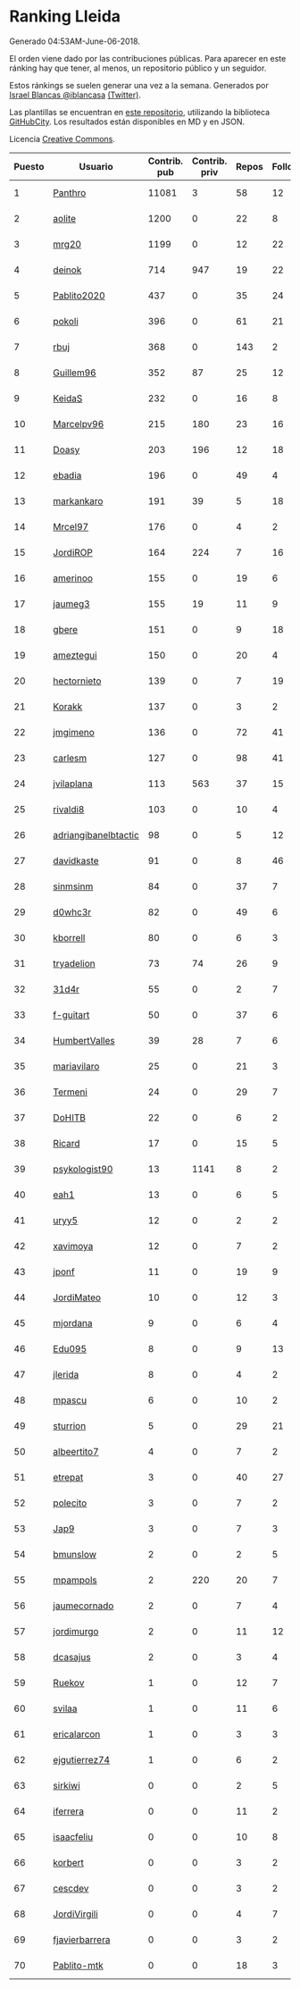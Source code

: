 # Ranking Lleida

Generado 04:53AM-June-06-2018.

El orden viene dado por las contribuciones públicas. Para aparecer en este ránking hay que tener, al menos, un repositorio público y un seguidor.

Estos ránkings se suelen generar una vez a la semana. Generados por [Israel Blancas @iblancasa](https://github.com/iblancasa/) [(Twitter)](https://twitter.com/iblancasa).

Las plantillas se encuentran en [este repositorio](https://github.com/iblancasa/GH-Spanish-Ranking), utilizando la biblioteca [GitHubCity](https://github.com/iblancasa/GitHubCity). Los resultados están disponibles en MD y en JSON.

Licencia [Creative Commons](https://creativecommons.org/licenses/by/4.0/).

| Puesto   |  Usuario  | Contrib. pub | Contrib. priv |Repos| Followers | Desde |  Avatar  |
|----------|-----------|--------------|---------------|-----|-----------|-------|----------|
|1|[Panthro](https://github.com/Panthro)|11081|3|58|12|2012-03-22|![Panthro](https://avatars3.githubusercontent.com/u/1565421)|
|2|[aolite](https://github.com/aolite)|1200|0|22|8|2013-06-03|![aolite](https://avatars0.githubusercontent.com/u/4601466)|
|3|[mrg20](https://github.com/mrg20)|1199|0|12|22|2016-02-22|![mrg20](https://avatars3.githubusercontent.com/u/17416452)|
|4|[deinok](https://github.com/deinok)|714|947|19|22|2014-02-04|![deinok](https://avatars2.githubusercontent.com/u/6586053)|
|5|[Pablito2020](https://github.com/Pablito2020)|437|0|35|24|2016-04-24|![Pablito2020](https://avatars0.githubusercontent.com/u/18640261)|
|6|[pokoli](https://github.com/pokoli)|396|0|61|21|2011-10-30|![pokoli](https://avatars0.githubusercontent.com/u/1160726)|
|7|[rbuj](https://github.com/rbuj)|368|0|143|2|2014-12-12|![rbuj](https://avatars2.githubusercontent.com/u/10171411)|
|8|[Guillem96](https://github.com/Guillem96)|352|87|25|12|2016-08-27|![Guillem96](https://avatars3.githubusercontent.com/u/21279306)|
|9|[KeidaS](https://github.com/KeidaS)|232|0|16|8|2016-04-27|![KeidaS](https://avatars0.githubusercontent.com/u/18698826)|
|10|[Marcelpv96](https://github.com/Marcelpv96)|215|180|23|16|2016-11-15|![Marcelpv96](https://avatars2.githubusercontent.com/u/23478714)|
|11|[Doasy](https://github.com/Doasy)|203|196|12|18|2016-01-29|![Doasy](https://avatars1.githubusercontent.com/u/16958917)|
|12|[ebadia](https://github.com/ebadia)|196|0|49|4|2009-12-08|![ebadia](https://avatars3.githubusercontent.com/u/164689)|
|13|[markankaro](https://github.com/markankaro)|191|39|5|18|2017-05-24|![markankaro](https://avatars3.githubusercontent.com/u/28937427)|
|14|[Mrcel97](https://github.com/Mrcel97)|176|0|4|2|2017-11-07|![Mrcel97](https://avatars3.githubusercontent.com/u/33465043)|
|15|[JordiROP](https://github.com/JordiROP)|164|224|7|16|2016-02-08|![JordiROP](https://avatars1.githubusercontent.com/u/17128072)|
|16|[amerinoo](https://github.com/amerinoo)|155|0|19|6|2015-02-16|![amerinoo](https://avatars0.githubusercontent.com/u/11027833)|
|17|[jaumeg3](https://github.com/jaumeg3)|155|19|11|9|2016-07-14|![jaumeg3](https://avatars1.githubusercontent.com/u/20457801)|
|18|[gbere](https://github.com/gbere)|151|0|9|18|2012-01-13|![gbere](https://avatars0.githubusercontent.com/u/1327334)|
|19|[ameztegui](https://github.com/ameztegui)|150|0|20|4|2014-07-02|![ameztegui](https://avatars2.githubusercontent.com/u/8050937)|
|20|[hectornieto](https://github.com/hectornieto)|139|0|7|19|2014-04-15|![hectornieto](https://avatars0.githubusercontent.com/u/7302862)|
|21|[Korakk](https://github.com/Korakk)|137|0|3|2|2017-11-20|![Korakk](https://avatars1.githubusercontent.com/u/33825619)|
|22|[jmgimeno](https://github.com/jmgimeno)|136|0|72|41|2011-04-08|![jmgimeno](https://avatars2.githubusercontent.com/u/718396)|
|23|[carlesm](https://github.com/carlesm)|127|0|98|41|2008-05-01|![carlesm](https://avatars3.githubusercontent.com/u/9011)|
|24|[jvilaplana](https://github.com/jvilaplana)|113|563|37|15|2011-04-15|![jvilaplana](https://avatars3.githubusercontent.com/u/732164)|
|25|[rivaldi8](https://github.com/rivaldi8)|103|0|10|4|2011-11-11|![rivaldi8](https://avatars1.githubusercontent.com/u/1187977)|
|26|[adriangibanelbtactic](https://github.com/adriangibanelbtactic)|98|0|5|12|2012-01-15|![adriangibanelbtactic](https://avatars1.githubusercontent.com/u/1331363)|
|27|[davidkaste](https://github.com/davidkaste)|91|0|8|46|2011-11-16|![davidkaste](https://avatars2.githubusercontent.com/u/1199941)|
|28|[sinmsinm](https://github.com/sinmsinm)|84|0|37|7|2012-05-16|![sinmsinm](https://avatars1.githubusercontent.com/u/1745437)|
|29|[d0whc3r](https://github.com/d0whc3r)|82|0|49|6|2012-01-25|![d0whc3r](https://avatars0.githubusercontent.com/u/1378986)|
|30|[kborrell](https://github.com/kborrell)|80|0|6|3|2015-02-17|![kborrell](https://avatars2.githubusercontent.com/u/11043037)|
|31|[tryadelion](https://github.com/tryadelion)|73|74|26|9|2013-03-05|![tryadelion](https://avatars2.githubusercontent.com/u/3778474)|
|32|[31d4r](https://github.com/31d4r)|55|0|2|7|2017-08-12|![31d4r](https://avatars1.githubusercontent.com/u/30953857)|
|33|[f-guitart](https://github.com/f-guitart)|50|0|37|6|2014-03-09|![f-guitart](https://avatars3.githubusercontent.com/u/6899142)|
|34|[HumbertValles](https://github.com/HumbertValles)|39|28|7|6|2017-02-13|![HumbertValles](https://avatars2.githubusercontent.com/u/25740901)|
|35|[mariavilaro](https://github.com/mariavilaro)|25|0|21|3|2015-01-13|![mariavilaro](https://avatars1.githubusercontent.com/u/10522884)|
|36|[Termeni](https://github.com/Termeni)|24|0|29|7|2014-03-10|![Termeni](https://avatars1.githubusercontent.com/u/6905912)|
|37|[DoHITB](https://github.com/DoHITB)|22|0|6|2|2016-01-19|![DoHITB](https://avatars1.githubusercontent.com/u/16784764)|
|38|[Ricard](https://github.com/Ricard)|17|0|15|5|2009-12-13|![Ricard](https://avatars3.githubusercontent.com/u/167117)|
|39|[psykologist90](https://github.com/psykologist90)|13|1141|8|2|2013-09-05|![psykologist90](https://avatars2.githubusercontent.com/u/5389123)|
|40|[eah1](https://github.com/eah1)|13|0|6|5|2015-02-17|![eah1](https://avatars3.githubusercontent.com/u/11043022)|
|41|[uryy5](https://github.com/uryy5)|12|0|2|2|2014-10-07|![uryy5](https://avatars1.githubusercontent.com/u/9052385)|
|42|[xavimoya](https://github.com/xavimoya)|12|0|7|2|2014-11-25|![xavimoya](https://avatars3.githubusercontent.com/u/9944686)|
|43|[jponf](https://github.com/jponf)|11|0|19|9|2013-03-13|![jponf](https://avatars2.githubusercontent.com/u/3852560)|
|44|[JordiMateo](https://github.com/JordiMateo)|10|0|12|3|2016-03-10|![JordiMateo](https://avatars3.githubusercontent.com/u/17766957)|
|45|[mjordana](https://github.com/mjordana)|9|0|6|4|2014-11-19|![mjordana](https://avatars1.githubusercontent.com/u/9840099)|
|46|[Edu095](https://github.com/Edu095)|8|0|9|13|2015-04-07|![Edu095](https://avatars3.githubusercontent.com/u/11843087)|
|47|[jlerida](https://github.com/jlerida)|8|0|4|2|2015-05-12|![jlerida](https://avatars1.githubusercontent.com/u/12414567)|
|48|[mpascu](https://github.com/mpascu)|6|0|10|2|2015-02-12|![mpascu](https://avatars3.githubusercontent.com/u/10977699)|
|49|[sturrion](https://github.com/sturrion)|5|0|29|21|2013-08-23|![sturrion](https://avatars3.githubusercontent.com/u/5296219)|
|50|[albeertito7](https://github.com/albeertito7)|4|0|7|2|2017-02-13|![albeertito7](https://avatars1.githubusercontent.com/u/25740911)|
|51|[etrepat](https://github.com/etrepat)|3|0|40|27|2009-11-04|![etrepat](https://avatars0.githubusercontent.com/u/148851)|
|52|[polecito](https://github.com/polecito)|3|0|7|2|2013-07-30|![polecito](https://avatars1.githubusercontent.com/u/5122186)|
|53|[Jap9](https://github.com/Jap9)|3|0|7|3|2016-02-09|![Jap9](https://avatars1.githubusercontent.com/u/17140922)|
|54|[bmunslow](https://github.com/bmunslow)|2|0|2|5|2010-06-03|![bmunslow](https://avatars1.githubusercontent.com/u/295192)|
|55|[mpampols](https://github.com/mpampols)|2|220|20|7|2010-11-12|![mpampols](https://avatars1.githubusercontent.com/u/479534)|
|56|[jaumecornado](https://github.com/jaumecornado)|2|0|7|4|2011-02-14|![jaumecornado](https://avatars0.githubusercontent.com/u/617176)|
|57|[jordimurgo](https://github.com/jordimurgo)|2|0|11|12|2013-10-23|![jordimurgo](https://avatars2.githubusercontent.com/u/5759992)|
|58|[dcasajus](https://github.com/dcasajus)|2|0|3|4|2014-03-25|![dcasajus](https://avatars3.githubusercontent.com/u/7057325)|
|59|[Ruekov](https://github.com/Ruekov)|1|0|12|7|2010-12-27|![Ruekov](https://avatars0.githubusercontent.com/u/537713)|
|60|[svilaa](https://github.com/svilaa)|1|0|11|6|2013-09-23|![svilaa](https://avatars0.githubusercontent.com/u/5521724)|
|61|[ericalarcon](https://github.com/ericalarcon)|1|0|3|3|2013-08-28|![ericalarcon](https://avatars2.githubusercontent.com/u/5327861)|
|62|[ejgutierrez74](https://github.com/ejgutierrez74)|1|0|6|2|2015-03-14|![ejgutierrez74](https://avatars2.githubusercontent.com/u/11474846)|
|63|[sirkiwi](https://github.com/sirkiwi)|0|0|2|5|2011-07-01|![sirkiwi](https://avatars2.githubusercontent.com/u/888555)|
|64|[iferrera](https://github.com/iferrera)|0|0|11|2|2011-09-23|![iferrera](https://avatars0.githubusercontent.com/u/1073857)|
|65|[isaacfeliu](https://github.com/isaacfeliu)|0|0|10|8|2008-04-10|![isaacfeliu](https://avatars0.githubusercontent.com/u/6287)|
|66|[korbert](https://github.com/korbert)|0|0|3|2|2013-03-08|![korbert](https://avatars2.githubusercontent.com/u/3808843)|
|67|[cescdev](https://github.com/cescdev)|0|0|3|2|2013-09-20|![cescdev](https://avatars0.githubusercontent.com/u/5502251)|
|68|[JordiVirgili](https://github.com/JordiVirgili)|0|0|4|7|2013-11-27|![JordiVirgili](https://avatars3.githubusercontent.com/u/6048532)|
|69|[fjavierbarrera](https://github.com/fjavierbarrera)|0|0|3|2|2014-12-16|![fjavierbarrera](https://avatars1.githubusercontent.com/u/10211156)|
|70|[Pablito-mtk](https://github.com/Pablito-mtk)|0|0|18|3|2016-09-29|![Pablito-mtk](https://avatars2.githubusercontent.com/u/22517501)|
